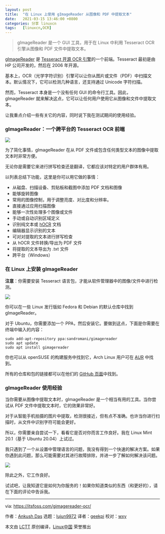 ```yaml
---
layout: post
title:	"在 Linux 上使用 gImageReader 从图像和 PDF 中提取文本"
date:	2021-03-15 13:46:00 +0800 
categories:	分享 linuxcn 
tags:	[linuxcn,OCR]
---
```




> 
> gImageReader 是一个 GUI 工具，用于在 Linux 中利用 Tesseract OCR 引擎从图像和 PDF 文件中提取文本。
> 
> 
> 


[gImageReader](https://github.com/manisandro/gImageReader) 是 [Tesseract 开源 OCR 引擎](https://tesseract-ocr.github.io/)的一个前端。Tesseract 最初是由 HP 公司开发的，然后在 2006 年开源。


基本上，OCR（光学字符识别）引擎可以让你从图片或文件（PDF）中扫描文本。默认情况下，它可以检测几种语言，还支持通过 Unicode 字符扫描。


然而，Tesseract 本身是一个没有任何 GUI 的命令行工具。因此，gImageReader 就来解决这点，它可以让任何用户使用它从图像和文件中提取文本。


让我重点介绍一些有关它的内容，同时说下我在测试期间的使用经验。


### gImageReader：一个跨平台的 Tesseract OCR 前端


![](/Asserts/Images//attachment/album/202103/15/134650izp0dhjvg6j6d6rj.png)


为了简化事情，gImageReader 在从 PDF 文件或包含任何类型文本的图像中提取文本时非常方便。


无论你是需要它来进行拼写检查还是翻译，它都应该对特定的用户群体有用。


以列表总结下功能，这里是你可以用它做的事情：


* 从磁盘、扫描设备、剪贴板和截图中添加 PDF 文档和图像
* 能够旋转图像
* 常用的图像控制，用于调整亮度、对比度和分辨率。
* 直接通过应用扫描图像
* 能够一次性处理多个图像或文件
* 手动或自动识别区域定义
* 识别纯文本或 [hOCR](https://en.wikipedia.org/wiki/HOCR) 文档
* 编辑器显示识别的文本
* 可对对提取的文本进行拼写检查
* 从 hOCR 文件转换/导出为 PDF 文件
* 将提取的文本导出为 .txt 文件
* 跨平台（Windows）


### 在 Linux 上安装 gImageReader


**注意**：你需要安装 Tesseract 语言包，才能从软件管理器中的图像/文件中进行检测。


![](/Asserts/Images//attachment/album/202103/15/134651zf4h7m7h76ohmph1.jpg)


你可以在一些 Linux 发行版如 Fedora 和 Debian 的默认仓库中找到 gImageReader。


对于 Ubuntu，你需要添加一个 PPA，然后安装它。要做到这点，下面是你需要在终端中输入的内容：



```
sudo add-apt-repository ppa:sandromani/gimagereader
sudo apt update
sudo apt install gimagereader

```

你也可以从 openSUSE 的构建服务中找到它，Arch Linux 用户可在 [AUR](https://itsfoss.com/aur-arch-linux/) 中找到。


所有的仓库和包的链接都可以在他们的 [GitHub 页面](https://github.com/manisandro/gImageReader)中找到。


### gImageReader 使用经验


当你需要从图像中提取文本时，gImageReader 是一个相当有用的工具。当你尝试从 PDF 文件中提取文本时，它的效果非常好。


对于从智能手机拍摄的图片中提取，检测很接近，但有点不准确。也许当你进行扫描时，从文件中识别字符可能会更好。


所以，你需要亲自尝试一下，看看它是否对你而言工作良好。我在 Linux Mint 20.1（基于 Ubuntu 20.04）上试过。


我只遇到了一个从设置中管理语言的问题，我没有得到一个快速的解决方案。如果你遇到此问题，那么可能需要对其进行故障排除，并进一步了解如何解决该问题。


![](/Asserts/Images//attachment/album/202103/15/134652tfxfj1sx3jjej09s.jpg)


除此之外，它工作良好。


试试吧，让我知道它是如何为你服务的！如果你知道类似的东西（和更好的），请在下面的评论中告诉我。




---


via: <https://itsfoss.com/gimagereader-ocr/>


作者：[Ankush Das](https://itsfoss.com/author/ankush/) 选题：[lujun9972](https://github.com/lujun9972) 译者：[geekpi](https://github.com/geekpi) 校对：[wxy](https://github.com/wxy)


本文由 [LCTT](https://github.com/LCTT/TranslateProject) 原创编译，[Linux中国](https://linux.cn/) 荣誉推出
